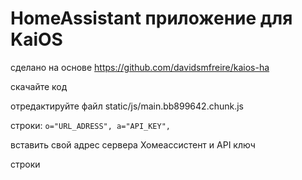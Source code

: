 # HomeAssistant приложение для KaiOS

сделано на основе https://github.com/davidsmfreire/kaios-ha

скачайте код

отредактируйте файл static/js/main.bb899642.chunk.js

строки: 
`o="URL_ADRESS",
a="API_KEY",`

вставить свой адрес сервера Хомеассистент и API ключ

строки
